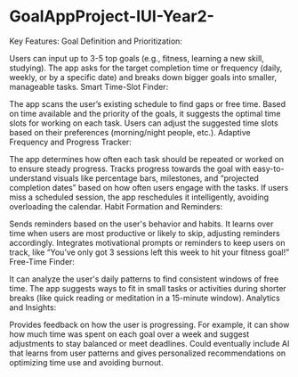 # GoalAppProject-IUI-Year2-

Key Features:
Goal Definition and Prioritization:

Users can input up to 3-5 top goals (e.g., fitness, learning a new skill, studying).
The app asks for the target completion time or frequency (daily, weekly, or by a specific date) and breaks down bigger goals into smaller, manageable tasks.
Smart Time-Slot Finder:

The app scans the user’s existing schedule to find gaps or free time.
Based on time available and the priority of the goals, it suggests the optimal time slots for working on each task.
Users can adjust the suggested time slots based on their preferences (morning/night people, etc.).
Adaptive Frequency and Progress Tracker:

The app determines how often each task should be repeated or worked on to ensure steady progress.
Tracks progress towards the goal with easy-to-understand visuals like percentage bars, milestones, and “projected completion dates” based on how often users engage with the tasks.
If users miss a scheduled session, the app reschedules it intelligently, avoiding overloading the calendar.
Habit Formation and Reminders:

Sends reminders based on the user's behavior and habits. It learns over time when users are most productive or likely to skip, adjusting reminders accordingly.
Integrates motivational prompts or reminders to keep users on track, like “You’ve only got 3 sessions left this week to hit your fitness goal!”
Free-Time Finder:

It can analyze the user's daily patterns to find consistent windows of free time.
The app suggests ways to fit in small tasks or activities during shorter breaks (like quick reading or meditation in a 15-minute window).
Analytics and Insights:

Provides feedback on how the user is progressing. For example, it can show how much time was spent on each goal over a week and suggest adjustments to stay balanced or meet deadlines.
Could eventually include AI that learns from user patterns and gives personalized recommendations on optimizing time use and avoiding burnout.
